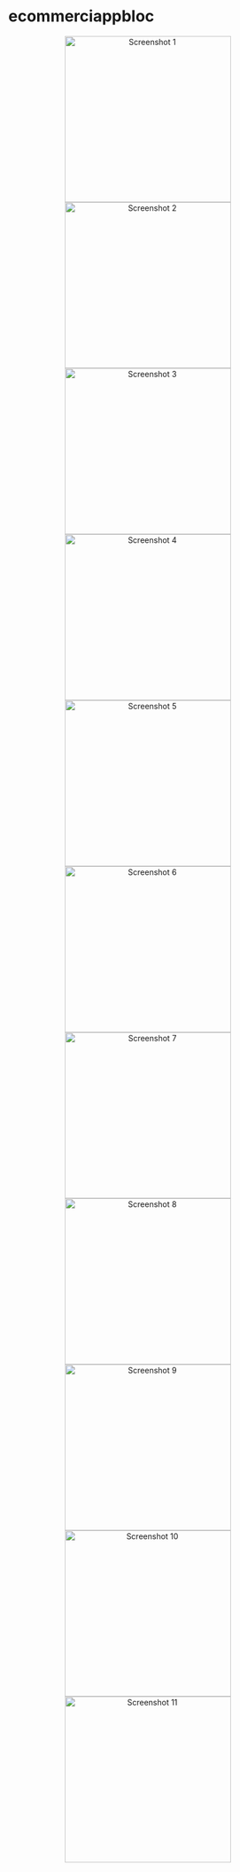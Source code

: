# ecommerciappbloc
<p align="center">
  <img src="https://user-images.githubusercontent.com/115031668/235683463-096c2241-f083-4af3-bcd1-92b01ce239c4.PNG" width="300" alt="Screenshot 1">
  <img src="https://user-images.githubusercontent.com/115031668/235683466-bb979a7b-bcef-456c-ae4a-221a472ba152.PNG" width="300" alt="Screenshot 2">
  <img src="https://user-images.githubusercontent.com/115031668/235683473-e39f2e5e-12db-4887-aa6c-78fac49df8e1.PNG" width="300" alt="Screenshot 3">
  <img src="https://user-images.githubusercontent.com/115031668/235683487-679e46b5-83da-4600-9397-dc5a7af95fc1.PNG" width="300" alt="Screenshot 4">
  <img src="https://user-images.githubusercontent.com/115031668/235683500-6d488ac0-356a-4db3-8239-06b4e38a0229.PNG" width="300" alt="Screenshot 5">
  <img src="https://user-images.githubusercontent.com/115031668/235683509-bded9f34-26f9-4965-afad-95afa0dd4ae3.PNG" width="300" alt="Screenshot 6">
  <img src="https://user-images.githubusercontent.com/115031668/235683517-d93c6380-c5e8-4173-ac84-4a8277688097.PNG" width="300" alt="Screenshot 7">
  <img src="https://user-images.githubusercontent.com/115031668/235683532-f3292edb-2f60-445a-9435-d84c02292d19.PNG" width="300" alt="Screenshot 8">
  <img src="https://user-images.githubusercontent.com/115031668/235683540-82137ac2-822a-4581-bcb9-727a7f0993ca.PNG" width="300" alt="Screenshot 9">
  <img src="https://user-images.githubusercontent.com/115031668/235683634-45161ec7-335c-4489-9279-1c79fa6c3db1.PNG" width="300" alt="Screenshot 10">
  <img src="https://user-images.githubusercontent.com/115031668/235683652-57563ea5-217f-49e2-8e62-5f7a0831c312.PNG" width="300" alt="Screenshot 11">
</p>
